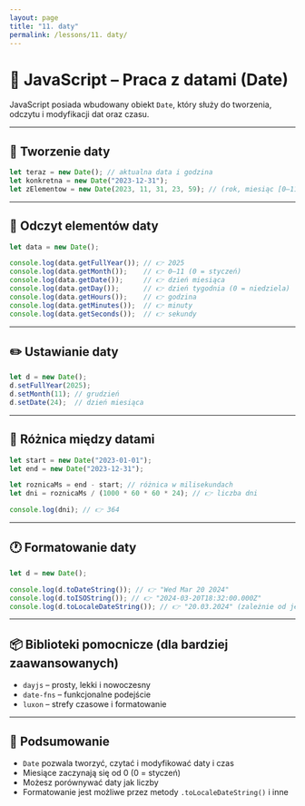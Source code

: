 ```yaml
---
layout: page
title: "11. daty"
permalink: /lessons/11. daty/
---
```


# 📅 JavaScript – Praca z datami (Date)

JavaScript posiada wbudowany obiekt `Date`, który służy do tworzenia, odczytu i modyfikacji dat oraz czasu.

---

## 🔹 Tworzenie daty

```js
let teraz = new Date(); // aktualna data i godzina
let konkretna = new Date("2023-12-31");
let zElementow = new Date(2023, 11, 31, 23, 59); // (rok, miesiąc [0–11], dzień, godzina, minuta)
```

---

## 📖 Odczyt elementów daty

```js
let data = new Date();

console.log(data.getFullYear()); // 👉 2025
console.log(data.getMonth());    // 👉 0–11 (0 = styczeń)
console.log(data.getDate());     // 👉 dzień miesiąca
console.log(data.getDay());      // 👉 dzień tygodnia (0 = niedziela)
console.log(data.getHours());    // 👉 godzina
console.log(data.getMinutes());  // 👉 minuty
console.log(data.getSeconds());  // 👉 sekundy
```

---

## ✏️ Ustawianie daty

```js
let d = new Date();
d.setFullYear(2025);
d.setMonth(11); // grudzień
d.setDate(24);  // dzień miesiąca
```

---

## 🧮 Różnica między datami

```js
let start = new Date("2023-01-01");
let end = new Date("2023-12-31");

let roznicaMs = end - start; // różnica w milisekundach
let dni = roznicaMs / (1000 * 60 * 60 * 24); // 👉 liczba dni

console.log(dni); // 👉 364
```

---

## 🕐 Formatowanie daty

```js
let d = new Date();

console.log(d.toDateString()); // 👉 "Wed Mar 20 2024"
console.log(d.toISOString()); // 👉 "2024-03-20T18:32:00.000Z"
console.log(d.toLocaleDateString()); // 👉 "20.03.2024" (zależnie od języka)
```

---

## 📦 Biblioteki pomocnicze (dla bardziej zaawansowanych)

- `dayjs` – prosty, lekki i nowoczesny
- `date-fns` – funkcjonalne podejście
- `luxon` – strefy czasowe i formatowanie

---

## 🧠 Podsumowanie

- `Date` pozwala tworzyć, czytać i modyfikować daty i czas
- Miesiące zaczynają się od 0 (0 = styczeń)
- Możesz porównywać daty jak liczby
- Formatowanie jest możliwe przez metody `.toLocaleDateString()` i inne

